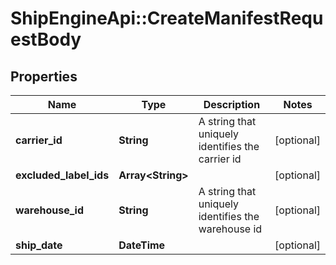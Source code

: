 # ShipEngineApi::CreateManifestRequestBody

## Properties
Name | Type | Description | Notes
------------ | ------------- | ------------- | -------------
**carrier_id** | **String** | A string that uniquely identifies the carrier id | [optional] 
**excluded_label_ids** | **Array&lt;String&gt;** |  | [optional] 
**warehouse_id** | **String** | A string that uniquely identifies the warehouse id | [optional] 
**ship_date** | **DateTime** |  | [optional] 


